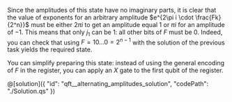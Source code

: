 Since the amplitudes of this state have no imaginary parts, it is clear that the value of exponents for an arbitrary amplitude $e^{2\pi i \cdot \frac{Fk}{2^n}}$ must be either $2\pi i$ to get an amplitude equal $1$ or $\pi i$ for an amplitude of $-1$. 
This means that only $j_1$ can be $1$: all other bits of $F$ must be $0$. 
Indeed, you can check that using $F = 10...0 = 2^{n - 1}$ with the solution of the previous task yields the required state.

You can simplify preparing this state: instead of using the general encoding of $F$ in the register, you can apply an $X$ gate to the first qubit of the register.

@[solution]({
    "id": "qft__alternating_amplitudes_solution",
    "codePath": "./Solution.qs"
})
